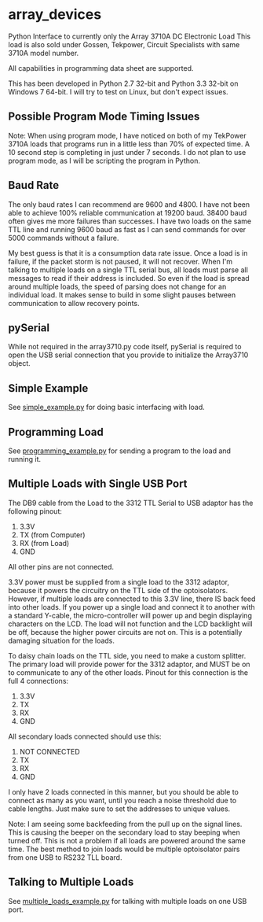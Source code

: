 array_devices
=========

Python Interface to currently only the Array 3710A DC Electronic Load
This load is also sold under Gossen, Tekpower, Circuit Specialists with same 3710A model number.

All capabilities in programming data sheet are supported.  

This has been developed in Python 2.7 32-bit and Python 3.3 32-bit 
on Windows 7 64-bit.  I will try to test on Linux, but don't expect issues.  

## Possible Program Mode Timing Issues
Note: When using program mode, I have noticed on both of my TekPower 3710A 
loads that programs run in a little less than 70% of expected time.  A 10 second
step is completing in just under 7 seconds.  I do not plan to use program mode, as
I will be scripting the program in Python.  

## Baud Rate
The only baud rates I can recommend are 9600 and 4800.  I have not been able to 
achieve 100% reliable communication at 19200 baud.  38400 baud often gives me more
failures than successes.  I have two loads on the same TTL line and running 9600 baud
as fast as I can send commands for over 5000 commands without a failure.

My best guess is that it is a consumption data rate issue.  Once a load is in failure,
if the packet storm is not paused, it will not recover.  When I'm talking to multiple
loads on a single TTL serial bus, all loads must parse all messages to read if their
address is included.  So even if the load is spread around multiple loads, the speed
of parsing does not change for an individual load.  It makes sense to build in some
slight pauses between communication to allow recovery points.

## pySerial

While not required in the array3710.py code itself, pySerial is required to open the
USB serial connection that you provide to initialize the Array3710 object.  

## Simple Example

See [simple_example.py](https://github.com/sacherjj/array_devices/blob/master/simple_example.py) for doing basic interfacing with load.

## Programming Load

See [programming_example.py](https://github.com/sacherjj/array_devices/blob/master/programming_example.py) for sending a program to the load and running it.

## Multiple Loads with Single USB Port
The DB9 cable from the Load to the 3312 TTL Serial to USB adaptor has the following pinout:

1. 3.3V
2. TX (from Computer)
3. RX (from Load)
5. GND

All other pins are not connected.

3.3V power must be supplied from a single load to the 3312 adaptor, because it powers the 
circuitry on the TTL side of the optoisolators.  However, if multiple loads are connected
to this 3.3V line, there IS back feed into other loads.  If you power up a single load and
connect it to another with a standard Y-cable, the micro-controller will power up and 
begin displaying characters on the LCD.  The load will not function and the LCD backlight
will be off, because the higher power circuits are not on.  This is a potentially damaging
situation for the loads.  

To daisy chain loads on the TTL side, you need to make a custom splitter.  The primary
load will provide power for the 3312 adaptor, and MUST be on to communicate to any of the
other loads.  Pinout for this connection is the full 4 connections:

1. 3.3V
2. TX
3. RX
5. GND

All secondary loads connected should use this:

1. NOT CONNECTED
2. TX
3. RX
5. GND

I only have 2 loads connected in this manner, but you should be able to connect as many
as you want, until you reach a noise threshold due to cable lengths.  Just make sure to 
set the addresses to unique values.

Note: I am seeing some backfeeding from the pull up on the signal lines.  This is causing
the beeper on the secondary load to stay beeping when turned off.  This is not a problem if
all loads are powered around the same time.  The best method to join loads would be multiple
optoisolator pairs from one USB to RS232 TLL board.

## Talking to Multiple Loads

See [multiple_loads_example.py](https://github.com/sacherjj/array_devices/blob/master/multiple_loads_example.py) for talking with multiple loads on one USB port.